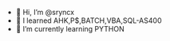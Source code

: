 - 👋 Hi, I’m @sryncx
- 👀 I learned AHK,P$,BATCH,VBA,SQL-AS400
- 🌱 I’m currently learning PYTHON

<!---
sryncx/sryncx is a ✨ special ✨ repository because its `README.md` (this file) appears on your GitHub profile.
You can click the Preview link to take a look at your changes.
--->
